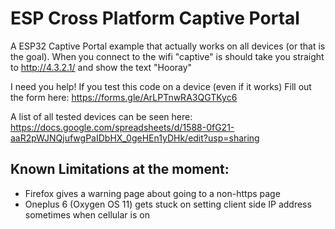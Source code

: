 # ESP Cross Platform Captive Portal
A ESP32 Captive Portal example that actually works on all devices (or that is the goal).
When you connect to the wifi "captive" is should take you straight to http://4.3.2.1/ and show the text "Hooray"


I need you help! If you test this code on a device (even if it works)
Fill out the form here: https://forms.gle/ArLPTnwRA3QGTKyc6

A list of all tested devices can be seen here: https://docs.google.com/spreadsheets/d/1588-0fG21-aaR2pWJNQjufwgPaIDbHX_0geHEn1yDHk/edit?usp=sharing


Known Limitations at the moment:
---------------
- Firefox gives a warning page about going to a non-https page
- Oneplus 6 (Oxygen OS 11) gets stuck on setting client side IP address sometimes when cellular is on
